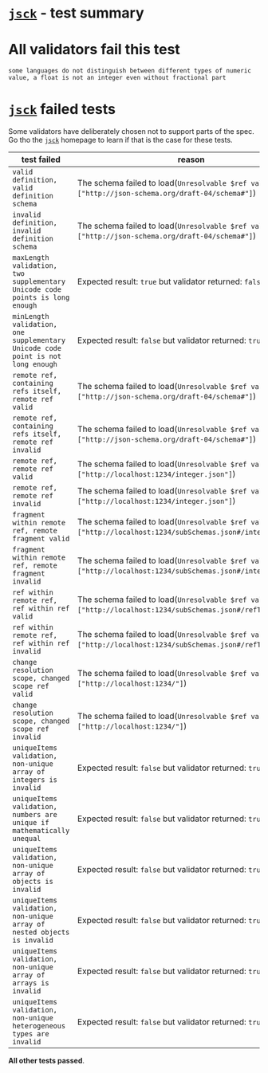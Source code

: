# [`jsck`](https://github.com/pandastrike/jsck) - test summary

# All validators fail this test

`some languages do not distinguish between different types of numeric value, a float is not an integer even without fractional part`


# [`jsck`](https://github.com/pandastrike/jsck) failed tests

Some validators have deliberately chosen not to support parts of the spec. Go tho the [`jsck`](https://github.com/pandastrike/jsck) homepage to learn if
that is the case for these tests.

|test failed|reason
|-----------|------
|`valid definition, valid definition schema`|The schema failed to load(`Unresolvable $ref values: ["http://json-schema.org/draft-04/schema#"]`)
|`invalid definition, invalid definition schema`|The schema failed to load(`Unresolvable $ref values: ["http://json-schema.org/draft-04/schema#"]`)
|`maxLength validation, two supplementary Unicode code points is long enough`|Expected result: `true` but validator returned: `false`
|`minLength validation, one supplementary Unicode code point is not long enough`|Expected result: `false` but validator returned: `true`
|`remote ref, containing refs itself, remote ref valid`|The schema failed to load(`Unresolvable $ref values: ["http://json-schema.org/draft-04/schema#"]`)
|`remote ref, containing refs itself, remote ref invalid`|The schema failed to load(`Unresolvable $ref values: ["http://json-schema.org/draft-04/schema#"]`)
|`remote ref, remote ref valid`|The schema failed to load(`Unresolvable $ref values: ["http://localhost:1234/integer.json"]`)
|`remote ref, remote ref invalid`|The schema failed to load(`Unresolvable $ref values: ["http://localhost:1234/integer.json"]`)
|`fragment within remote ref, remote fragment valid`|The schema failed to load(`Unresolvable $ref values: ["http://localhost:1234/subSchemas.json#/integer"]`)
|`fragment within remote ref, remote fragment invalid`|The schema failed to load(`Unresolvable $ref values: ["http://localhost:1234/subSchemas.json#/integer"]`)
|`ref within remote ref, ref within ref valid`|The schema failed to load(`Unresolvable $ref values: ["http://localhost:1234/subSchemas.json#/refToInteger"]`)
|`ref within remote ref, ref within ref invalid`|The schema failed to load(`Unresolvable $ref values: ["http://localhost:1234/subSchemas.json#/refToInteger"]`)
|`change resolution scope, changed scope ref valid`|The schema failed to load(`Unresolvable $ref values: ["http://localhost:1234/"]`)
|`change resolution scope, changed scope ref invalid`|The schema failed to load(`Unresolvable $ref values: ["http://localhost:1234/"]`)
|`uniqueItems validation, non-unique array of integers is invalid`|Expected result: `false` but validator returned: `true`
|`uniqueItems validation, numbers are unique if mathematically unequal`|Expected result: `false` but validator returned: `true`
|`uniqueItems validation, non-unique array of objects is invalid`|Expected result: `false` but validator returned: `true`
|`uniqueItems validation, non-unique array of nested objects is invalid`|Expected result: `false` but validator returned: `true`
|`uniqueItems validation, non-unique array of arrays is invalid`|Expected result: `false` but validator returned: `true`
|`uniqueItems validation, non-unique heterogeneous types are invalid`|Expected result: `false` but validator returned: `true`

**All other tests passed**.
